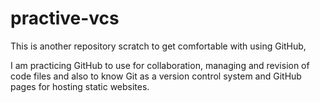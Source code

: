 # practive-vcs
This is another repository scratch to get comfortable with using GitHub,

I am practicing GitHub to use for collaboration, managing and revision of code files
and also to know Git as a version control system and GitHub pages for hosting static websites.
